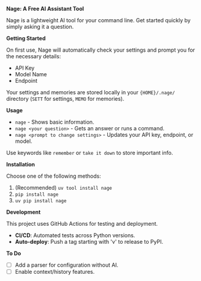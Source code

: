 **Nage: A Free AI Assistant Tool**

Nage is a lightweight AI tool for your command line. Get started quickly by simply asking it a question.

**Getting Started**

On first use, Nage will automatically check your settings and prompt you for the necessary details:
- API Key
- Model Name
- Endpoint

Your settings and memories are stored locally in your `{HOME}/.nage/` directory (`SETT` for settings, `MEMO` for memories).

**Usage**

- `nage` - Shows basic information.
- `nage <your question>` - Gets an answer or runs a command.
- `nage <prompt to change settings>` - Updates your API key, endpoint, or model.

Use keywords like `remember` or `take it down` to store important info.

**Installation**

Choose one of the following methods:
1. (Recommended) `uv tool install nage`
2. `pip install nage`
3. `uv pip install nage`

**Development**

This project uses GitHub Actions for testing and deployment.
- **CI/CD**: Automated tests across Python versions.
- **Auto-deploy**: Push a tag starting with 'v' to release to PyPI.

**To Do**
- [ ] Add a parser for configuration without AI.
- [ ] Enable context/history features.